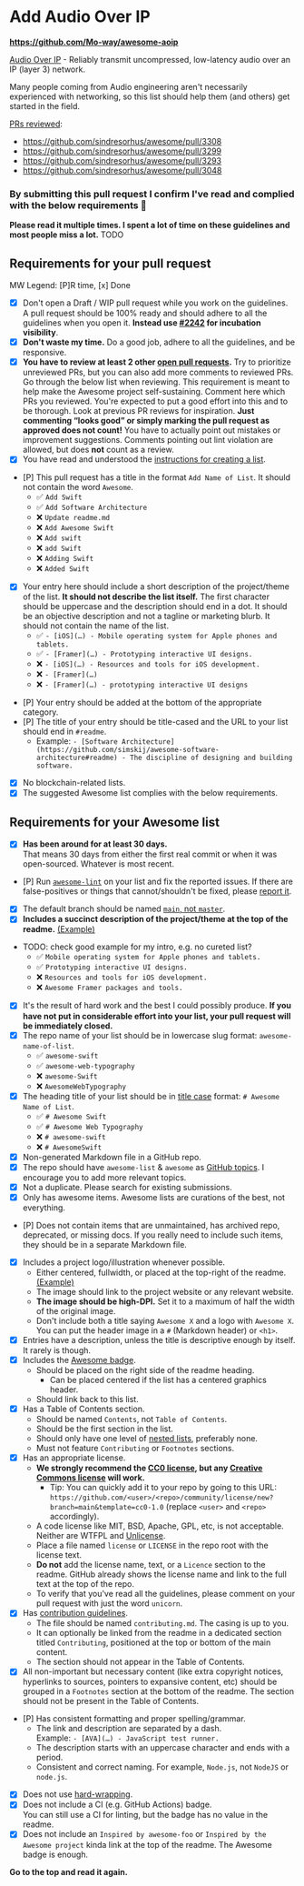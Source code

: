 # Add Audio Over IP

**https://github.com/Mo-way/awesome-aoip**

[Audio Over IP](https://www.avid.com/resource-center/audio-over-ip-avb-and-dante-what-todays-music-producer-should-know) - Reliably transmit uncompressed, low-latency audio over an IP (layer 3) network.

Many people coming from Audio engineering aren't necessarily experienced with networking, 
so this list should help them (and others) get started in the field.

[PRs reviewed](https://github.com/sindresorhus/awesome/pulls?q=is%3Apr+reviewed-by%3Amo-way):
- https://github.com/sindresorhus/awesome/pull/3308
- https://github.com/sindresorhus/awesome/pull/3299
- https://github.com/sindresorhus/awesome/pull/3293
- https://github.com/sindresorhus/awesome/pull/3048


### By submitting this pull request I confirm I've read and complied with the below requirements 🖖

**Please read it multiple times. I spent a lot of time on these guidelines and most people miss a lot.** TODO

## Requirements for your pull request

MW Legend: [P]R time, [x] Done

- [x] Don't open a Draft / WIP pull request while you work on the guidelines. A pull request should be 100% ready and should adhere to all the guidelines when you open it. **Instead use [#2242](https://github.com/sindresorhus/awesome/issues/2242) for incubation visibility**.
- [x] **Don't waste my time.** Do a good job, adhere to all the guidelines, and be responsive. 
- [x] **You have to review at least 2 other [open pull requests](https://github.com/sindresorhus/awesome/pulls?q=is%3Apr+is%3Aopen).**
	Try to prioritize unreviewed PRs, but you can also add more comments to reviewed PRs. Go through the below list when reviewing. This requirement is meant to help make the Awesome project self-sustaining. Comment here which PRs you reviewed. You're expected to put a good effort into this and to be thorough. Look at previous PR reviews for inspiration. **Just commenting “looks good” or simply marking the pull request as approved does not count!** You have to actually point out mistakes or improvement suggestions. Comments pointing out lint violation are allowed, but does **not** count as a review.
- [x] You have read and understood the [instructions for creating a list](https://github.com/sindresorhus/awesome/blob/main/create-list.md).
- [P] This pull request has a title in the format `Add Name of List`. It should not contain the word `Awesome`. 
	- ✅ `Add Swift`
	- ✅ `Add Software Architecture`
	- ❌ `Update readme.md`
	- ❌ `Add Awesome Swift`
	- ❌ `Add swift`
	- ❌ `add Swift`
	- ❌ `Adding Swift`
	- ❌ `Added Swift`
- [x] Your entry here should include a short description of the project/theme of the list. **It should not describe the list itself.** The first character should be uppercase and the description should end in a dot. It should be an objective description and not a tagline or marketing blurb. It should not contain the name of the list.
	- ✅ `- [iOS](…) - Mobile operating system for Apple phones and tablets.`
	- ✅ `- [Framer](…) - Prototyping interactive UI designs.`
	- ❌ `- [iOS](…) - Resources and tools for iOS development.`
	- ❌ `- [Framer](…)`
	- ❌ `- [Framer](…) - prototyping interactive UI designs`
- [P] Your entry should be added at the bottom of the appropriate category.
- [P] The title of your entry should be title-cased and the URL to your list should end in `#readme`.
	- Example: `- [Software Architecture](https://github.com/simskij/awesome-software-architecture#readme) - The discipline of designing and building software.`
- [x] No blockchain-related lists.
- [x] The suggested Awesome list complies with the below requirements.

## Requirements for your Awesome list

- [x] **Has been around for at least 30 days.**<br>That means 30 days from either the first real commit or when it was open-sourced. Whatever is most recent.
- [P] Run [`awesome-lint`](https://github.com/sindresorhus/awesome-lint) on your list and fix the reported issues. If there are false-positives or things that cannot/shouldn't be fixed, please [report it](https://github.com/sindresorhus/awesome-lint/issues/new).
- [x] The default branch should be named [`main`, not `master`](https://www.zdnet.com/article/github-to-replace-master-with-alternative-term-to-avoid-slavery-references/).
- [x] **Includes a succinct description of the project/theme at the top of the readme.** [(Example)](https://github.com/willempienaar/awesome-quantified-self)
- TODO: check good example for my intro, e.g. no cureted list?
	- ✅ `Mobile operating system for Apple phones and tablets.`
	- ✅ `Prototyping interactive UI designs.`
	- ❌ `Resources and tools for iOS development.`
	- ❌ `Awesome Framer packages and tools.`
- [x] It's the result of hard work and the best I could possibly produce.
	**If you have not put in considerable effort into your list, your pull request will be immediately closed.**
- [x] The repo name of your list should be in lowercase slug format: `awesome-name-of-list`.
	- ✅ `awesome-swift`
	- ✅ `awesome-web-typography`
	- ❌ `awesome-Swift`
	- ❌ `AwesomeWebTypography`
- [x] The heading title of your list should be in [title case](https://capitalizemytitle.com/) format: `# Awesome Name of List`.
	- ✅ `# Awesome Swift`
	- ✅ `# Awesome Web Typography`
	- ❌ `# awesome-swift`
	- ❌ `# AwesomeSwift`
- [x] Non-generated Markdown file in a GitHub repo.
- [x] The repo should have `awesome-list` & `awesome` as [GitHub topics](https://help.github.com/articles/about-topics). I encourage you to add more relevant topics.
- [x] Not a duplicate. Please search for existing submissions.
- [x] Only has awesome items. Awesome lists are curations of the best, not everything.
- [P] Does not contain items that are unmaintained, has archived repo, deprecated, or missing docs. If you really need to include such items, they should be in a separate Markdown file.
- [x] Includes a project logo/illustration whenever possible.
	- Either centered, fullwidth, or placed at the top-right of the readme. [(Example)](https://github.com/sindresorhus/awesome-electron)
	- The image should link to the project website or any relevant website.
	- **The image should be high-DPI.** Set it to a maximum of half the width of the original image.
	- Don't include both a title saying `Awesome X` and a logo with `Awesome X`. You can put the header image in a `#` (Markdown header) or `<h1>`.
- [x] Entries have a description, unless the title is descriptive enough by itself. It rarely is though.
- [x] Includes the [Awesome badge](https://github.com/sindresorhus/awesome/blob/main/awesome.md#awesome-badge).
	- Should be placed on the right side of the readme heading.
		- Can be placed centered if the list has a centered graphics header.
	- Should link back to this list.
- [x] Has a Table of Contents section.
	- Should be named `Contents`, not `Table of Contents`.
	- Should be the first section in the list.
	- Should only have one level of [nested lists](https://commonmark.org/help/tutorial/10-nestedLists.html), preferably none.
	- Must not feature `Contributing` or `Footnotes` sections.
- [x] Has an appropriate license.
	- **We strongly recommend the [CC0 license](https://creativecommons.org/publicdomain/zero/1.0/), but any [Creative Commons license](https://creativecommons.org/choose/) will work.**
		- Tip: You can quickly add it to your repo by going to this URL: `https://github.com/<user>/<repo>/community/license/new?branch=main&template=cc0-1.0` (replace `<user>` and `<repo>` accordingly).
	- A code license like MIT, BSD, Apache, GPL, etc, is not acceptable. Neither are WTFPL and [Unlicense](https://unlicense.org).
	- Place a file named `license` or `LICENSE` in the repo root with the license text.
	- **Do not** add the license name, text, or a `Licence` section to the readme. GitHub already shows the license name and link to the full text at the top of the repo.
	- To verify that you've read all the guidelines, please comment on your pull request with just the word `unicorn`.
- [x] Has [contribution guidelines](https://github.com/sindresorhus/awesome/blob/main/awesome.md#include-contribution-guidelines).
	- The file should be named `contributing.md`. The casing is up to you.
	- It can optionally be linked from the readme in a dedicated section titled `Contributing`, positioned at the top or bottom of the main content.
	- The section should not appear in the Table of Contents.
- [x] All non-important but necessary content (like extra copyright notices, hyperlinks to sources, pointers to expansive content, etc) should be grouped in a `Footnotes` section at the bottom of the readme. The section should not be present in the Table of Contents.
- [P] Has consistent formatting and proper spelling/grammar.
	- The link and description are separated by a dash. <br>Example: `- [AVA](…) - JavaScript test runner.`
	- The description starts with an uppercase character and ends with a period.
	- Consistent and correct naming. For example, `Node.js`, not `NodeJS` or `node.js`.
- [x] Does not use [hard-wrapping](https://stackoverflow.com/questions/319925/difference-between-hard-wrap-and-soft-wrap).
- [x] Does not include a CI (e.g. GitHub Actions) badge.<br>You can still use a CI for linting, but the badge has no value in the readme.
- [x] Does not include an `Inspired by awesome-foo` or `Inspired by the Awesome project` kinda link at the top of the readme. The Awesome badge is enough.

**Go to the top and read it again.**
